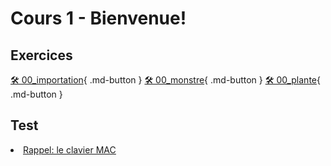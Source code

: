# Cours 1 - Bienvenue!

## Exercices
[🛠️ 00_importation](https://tim-montmorency.com/compendium/582-214%E2%80%93animation2d/exercice_ai/00_importation){ .md-button }
[🛠️ 00_monstre](https://tim-montmorency.com/compendium/582-214%E2%80%93animation2d/exercice_ai/00_monstre){ .md-button }
[🛠️ 00_plante](https://tim-montmorency.com/compendium/582-214%E2%80%93animation2d/exercice_ai/00_plante){ .md-button }

## Test
<li><u><a href="https://www.apple.com/xf/shop/product/MK293FC/A/magic-keyboard-avec-touch-id-pour-mac-%C3%A0-puce-apple-fran%C3%A7ais">Rappel: le clavier MAC</a></u> </li>

